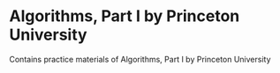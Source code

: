 # Algorithms, Part I by Princeton University
Contains practice materials of Algorithms, Part I by Princeton University
